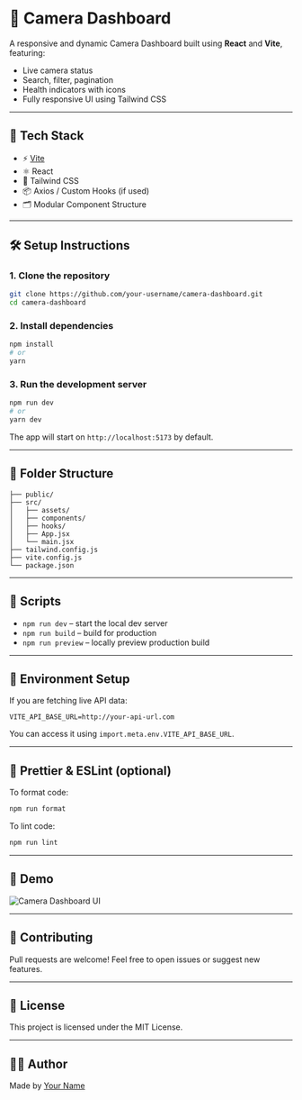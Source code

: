 # 📸 Camera Dashboard

A responsive and dynamic Camera Dashboard built using **React** and **Vite**, featuring:

- Live camera status
- Search, filter, pagination
- Health indicators with icons
- Fully responsive UI using Tailwind CSS

---

## 🚀 Tech Stack

- ⚡ [Vite](https://vitejs.dev/)
- ⚛️ React
- 🎨 Tailwind CSS
- 📦 Axios / Custom Hooks (if used)
- 🗂️ Modular Component Structure

---

## 🛠️ Setup Instructions

### 1. Clone the repository

```bash
git clone https://github.com/your-username/camera-dashboard.git
cd camera-dashboard
```

### 2. Install dependencies

```bash
npm install
# or
yarn
```

### 3. Run the development server

```bash
npm run dev
# or
yarn dev
```

The app will start on `http://localhost:5173` by default.

---

## 🔧 Folder Structure

```
├── public/
├── src/
│   ├── assets/
│   ├── components/
│   ├── hooks/
│   ├── App.jsx
│   └── main.jsx
├── tailwind.config.js
├── vite.config.js
└── package.json
```

---

## 🧪 Scripts

- `npm run dev` – start the local dev server
- `npm run build` – build for production
- `npm run preview` – locally preview production build

---

## 📁 Environment Setup

If you are fetching live API data:

```env
VITE_API_BASE_URL=http://your-api-url.com
```

You can access it using `import.meta.env.VITE_API_BASE_URL`.

---

## 🧹 Prettier & ESLint (optional)

To format code:

```bash
npm run format
```

To lint code:

```bash
npm run lint
```

---

## 📸 Demo

![Camera Dashboard UI](./public/demo.png)

---

## 🤝 Contributing

Pull requests are welcome! Feel free to open issues or suggest new features.

---

## 📝 License

This project is licensed under the MIT License.

---

## 🧑‍💻 Author

Made by [Your Name](https://github.com/your-username)
